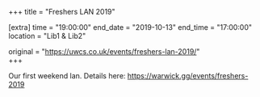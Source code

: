 +++
title = "Freshers LAN 2019"

[extra]
time = "19:00:00"
end_date = "2019-10-13"
end_time = "17:00:00"
location = "Lib1 & Lib2"

original = "https://uwcs.co.uk/events/freshers-lan-2019/"    
+++

Our first weekend lan. Details here: https://warwick.gg/events/freshers-2019

